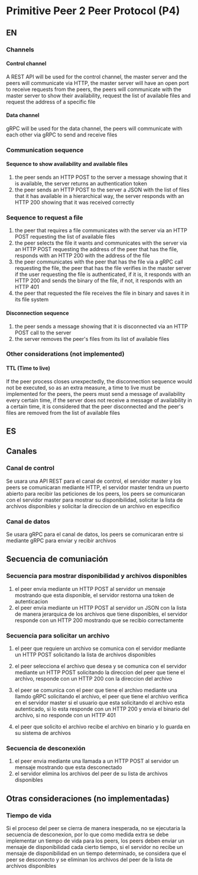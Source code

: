 # Primitive Peer 2 Peer Protocol (P4)
## EN
### Channels
#### Control channel
A REST API will be used for the control channel, the master server and the peers will communicate via HTTP, the master server will have an open port to receive requests from the peers, the peers will communicate with the master server to show their availability, request the list of available files and request the address of a specific file
#### Data channel
gRPC will be used for the data channel, the peers will communicate with each other via gRPC to send and receive files
### Communication sequence
#### Sequence to show availability and available files
1. the peer sends an HTTP POST to the server a message showing that it is available, the server returns an authentication token
2. the peer sends an HTTP POST to the server a JSON with the list of files that it has available in a hierarchical way, the server responds with an HTTP 200 showing that it was received correctly
### Sequence to request a file
1. the peer that requires a file communicates with the server via an HTTP POST requesting the list of available files
2. the peer selects the file it wants and communicates with the server via an HTTP POST requesting the address of the peer that has the file, responds with an HTTP 200 with the address of the file
3. the peer communicates with the peer that has the file via a gRPC call requesting the file, the peer that has the file verifies in the master server if the user requesting the file is authenticated, if it is, it responds with an HTTP 200 and sends the binary of the file, if not, it responds with an HTTP 401
4. the peer that requested the file receives the file in binary and saves it in its file system
#### Disconnection sequence
1. the peer sends a message showing that it is disconnected via an HTTP POST call to the server
2. the server removes the peer's files from its list of available files
### Other considerations (not implemented)
#### TTL (Time to live)
If the peer process closes unexpectedly, the disconnection sequence would not be executed, so as an extra measure, a time to live must be implemented for the peers, the peers must send a message of availability every certain time, if the server does not receive a message of availability in a certain time, it is considered that the peer disconnected and the peer's files are removed from the list of available files

## ES
## Canales
### Canal de control
Se usara una API REST para el canal de control, el servidor master y los peers se comunicaran mediante HTTP, el servidor master tendra un puerto abierto para recibir las peticiones de los peers, los peers se comunicaran con el servidor master para mostrar su disponibilidad, solicitar la lista de archivos disponibles y solicitar la direccion de un archivo en especifico
### Canal de datos
Se usara gRPC para el canal de datos, los peers se comunicaran entre si mediante gRPC para enviar y recibir archivos
## Secuencia de comuniación
### Secuencia para mostrar disponibilidad y archivos disponibles
1. el peer envia mediante un HTTP POST al servidor un mensaje mostrando que esta disponible, el servidor restorna una token  de autenticacion
2. el peer envia mediante un HTTP POST al servidor un JSON con la lista de manera jerarquica de los archivos que tiene disponibles, el servidor responde con un HTTP 200 mostrando que se recibio correctamente

### Secuencia para solicitar un archivo
1. el peer que requiere un archivo se comunica con el servidor mediante un HTTP POST solicitando la lista de archivos disponibles
2. el peer selecciona el archivo que desea y se comunica con el servidor mediante un HTTP POST solicitando la direccion del peer que tiene el archivo, responde con un HTTP 200 con la direccion del archivo
3. el peer se comunica con el peer que tiene el archivo mediante una llamdo gRPC solicitando el archivo, el peer que tiene el archivo verifica en el servidor master si el usuario que esta solicitando el archivo esta autenticado, si lo esta responde con un HTTP 200 y envia el binario del archivo, si no responde con un HTTP 401

4. el peer que solicito el archivo recibe el archivo en binario y lo guarda en su sistema de archivos

### Secuencia de desconexión
1. el peer envia mediante una llamada a un HTTP POST al servidor un mensaje mostrando que esta desconectado
2. el servidor elimina los archivos del peer de su lista de archivos disponibles

## Otras consideraciones (no implementadas)
### Tiempo de vida
Si el proceso del peer se cierra de manera inesperada, no se ejecutaria la secuencia de desconexion, por lo que como medida extra se debe implementar un tiempo de vida para los peers, los peers deben enviar un mensaje de disponibilidad cada cierto tiempo, si el servidor no recibe un mensaje de disponibilidad en un tiempo determinado, se considera que el peer se desconecto y se eliminan los archivos del peer de la lista de archivos disponibles

